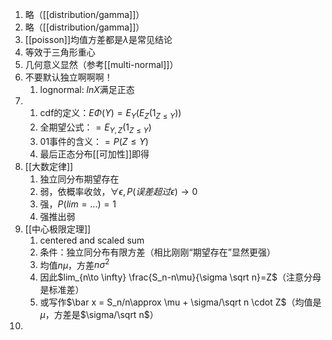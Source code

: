 1. 略（[[distribution/gamma]]）
2. 略（[[distribution/gamma]]）
3. [[poisson]]均值方差都是$\lambda$是常见结论
4. 等效于三角形重心
5. 几何意义显然（参考[[multi-normal]]）
6. 不要默认独立啊啊啊！
   1. lognormal: $lnX$满足正态
7. 
   1. cdf的定义：$E\Phi(Y)=E_Y(E_Z(1_{Z\le Y}))$
   2. 全期望公式：$=E_{Y,Z}(1_{Z\le Y})$
   3. 01事件的含义：$=P(Z\le Y)$
   4. 最后正态分布[[可加性]]即得
8. [[大数定律]]
   1. 独立同分布期望存在
   2. 弱，依概率收敛，$\forall \epsilon, P(误差超过\epsilon)\to 0$
   3. 强，$P(lim = ...)=1$
   4. 强推出弱
9.  [[中心极限定理]]
    1.  centered and scaled sum
    2.  条件：独立同分布有限方差（相比刚刚“期望存在”显然更强）
    3.  均值$n\mu$，方差$n\sigma^2$
    4.  因此$lim_{n\to \infty} \frac{S_n-n\mu}{\sigma \sqrt n}=Z$（注意分母是标准差）
    1.  或写作$\bar x = S_n/n\approx \mu + \sigma/\sqrt n \cdot Z$（均值是$\mu$，方差是$\sigma/\sqrt n$）
10. 
